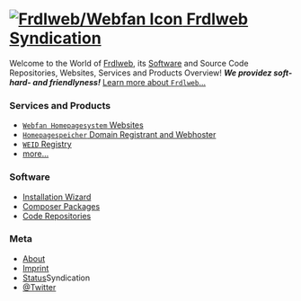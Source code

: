 # [![Frdlweb/Webfan Icon](https://frdl.webfan.de/bilder/domainundhomepagespeicher/produkte/kurzbeschreibung/24.251.251THP.produktbild_artikelbeschreibung.jpg) Frdlweb Syndication](https://frdl.io)
Welcome to the World of [Frdlweb](https://Frdlweb.de), its [Software](https://frdl.webfan.de/install/) and Source Code Repositories, Websites, Services and Products Overview! ***We providez soft- hard- and friendlyness!*** [Learn more about `Frdlweb`...](/about/)


### Services and Products
+ [`Webfan Homepagesystem` Websites](https://webfan.de)
+ [`Homepagespeicher` Domain Registrant and Webhoster](https://homepagespeicher.de)
+ [`WEID` Registry](https://registry.frdl.de/?goto=com.frdlweb.freeweid)
+ [more...](https://frdl.de)

### Software
+ [Installation Wizard](https://frdl.webfan.de/install/)
+ [Composer Packages](https://packages.frdl.de)
+ [Code Repositories](https://github.com/frdl)  

### Meta
+ [About](/about/)
+ [Imprint](imprint.html)
+ [Status](https://status.frdl.de)Syndication
+ [@Twitter](https://twitter.com/TillWehowski)


